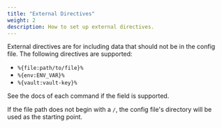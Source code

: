 ```yaml
---
title: "External Directives"
weight: 2
description: How to set up external directives.
---
```


External directives are for including data that should not be in the config file. The following directives are supported:

- `%{file:path/to/file}%`
- `%{env:ENV_VAR}%`
- `%{vault:vault-key}%`

See the docs of each command if the field is supported.

If the file path does not begin with a `/`, the config file's directory will be used as the starting point.